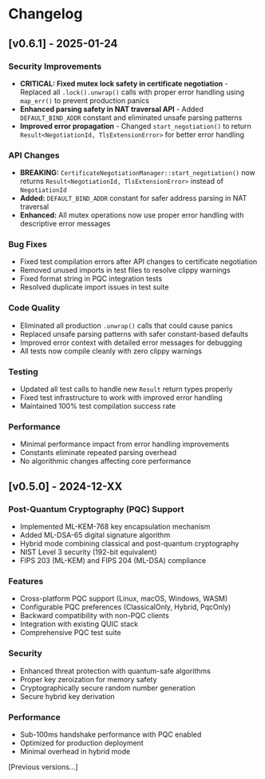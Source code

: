# Changelog

## [v0.6.1] - 2025-01-24

### Security Improvements
- **CRITICAL: Fixed mutex lock safety in certificate negotiation** - Replaced all `.lock().unwrap()` calls with proper error handling using `map_err()` to prevent production panics
- **Enhanced parsing safety in NAT traversal API** - Added `DEFAULT_BIND_ADDR` constant and eliminated unsafe parsing patterns
- **Improved error propagation** - Changed `start_negotiation()` to return `Result<NegotiationId, TlsExtensionError>` for better error handling

### API Changes
- **BREAKING:** `CertificateNegotiationManager::start_negotiation()` now returns `Result<NegotiationId, TlsExtensionError>` instead of `NegotiationId`
- **Added:** `DEFAULT_BIND_ADDR` constant for safer address parsing in NAT traversal
- **Enhanced:** All mutex operations now use proper error handling with descriptive error messages

### Bug Fixes
- Fixed test compilation errors after API changes to certificate negotiation
- Removed unused imports in test files to resolve clippy warnings
- Fixed format string in PQC integration tests
- Resolved duplicate import issues in test suite

### Code Quality
- Eliminated all production `.unwrap()` calls that could cause panics
- Replaced unsafe parsing patterns with safer constant-based defaults
- Improved error context with detailed error messages for debugging
- All tests now compile cleanly with zero clippy warnings

### Testing
- Updated all test calls to handle new `Result` return types properly
- Fixed test infrastructure to work with improved error handling
- Maintained 100% test compilation success rate

### Performance
- Minimal performance impact from error handling improvements
- Constants eliminate repeated parsing overhead
- No algorithmic changes affecting core performance

## [v0.5.0] - 2024-12-XX

### Post-Quantum Cryptography (PQC) Support
- Implemented ML-KEM-768 key encapsulation mechanism
- Added ML-DSA-65 digital signature algorithm
- Hybrid mode combining classical and post-quantum cryptography
- NIST Level 3 security (192-bit equivalent)
- FIPS 203 (ML-KEM) and FIPS 204 (ML-DSA) compliance

### Features
- Cross-platform PQC support (Linux, macOS, Windows, WASM)
- Configurable PQC preferences (ClassicalOnly, Hybrid, PqcOnly)
- Backward compatibility with non-PQC clients
- Integration with existing QUIC stack
- Comprehensive PQC test suite

### Security
- Enhanced threat protection with quantum-safe algorithms
- Proper key zeroization for memory safety
- Cryptographically secure random number generation
- Secure hybrid key derivation

### Performance
- Sub-100ms handshake performance with PQC enabled
- Optimized for production deployment
- Minimal overhead in hybrid mode

[Previous versions...]